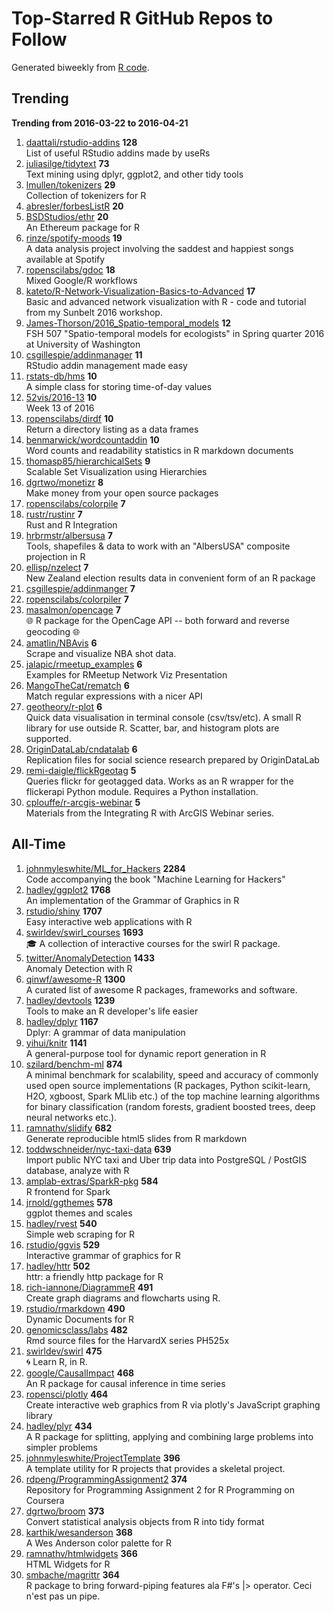 # Top-Starred R GitHub Repos to Follow

Generated biweekly from [R code](https://github.com/qinwf/awesome-R/blob/master/trending_repo.R).

## Trending

**Trending from 2016-03-22 to 2016-04-21**

1. [daattali/rstudio-addins](https://github.com/daattali/rstudio-addins) **128**<br/>List of useful RStudio addins made by useRs
1. [juliasilge/tidytext](https://github.com/juliasilge/tidytext) **73**<br/>Text mining using dplyr, ggplot2, and other tidy tools
1. [lmullen/tokenizers](https://github.com/lmullen/tokenizers) **29**<br/>Collection of tokenizers for R
1. [abresler/forbesListR](https://github.com/abresler/forbesListR) **20**<br/>
1. [BSDStudios/ethr](https://github.com/BSDStudios/ethr) **20**<br/>An Ethereum package for R
1. [rinze/spotify-moods](https://github.com/rinze/spotify-moods) **19**<br/>A data analysis project involving the saddest and happiest songs available at Spotify
1. [ropenscilabs/gdoc](https://github.com/ropenscilabs/gdoc) **18**<br/>Mixed Google/R workflows
1. [kateto/R-Network-Visualization-Basics-to-Advanced](https://github.com/kateto/R-Network-Visualization-Basics-to-Advanced) **17**<br/>Basic and advanced network visualization with R - code and tutorial from my Sunbelt 2016 workshop. 
1. [James-Thorson/2016_Spatio-temporal_models](https://github.com/James-Thorson/2016_Spatio-temporal_models) **12**<br/>FSH 507 "Spatio-temporal models for ecologists" in Spring quarter 2016 at University of Washington
1. [csgillespie/addinmanager](https://github.com/csgillespie/addinmanager) **11**<br/>RStudio addin management made easy
1. [rstats-db/hms](https://github.com/rstats-db/hms) **10**<br/>A simple class for storing time-of-day values
1. [52vis/2016-13](https://github.com/52vis/2016-13) **10**<br/>Week 13 of 2016
1. [ropenscilabs/dirdf](https://github.com/ropenscilabs/dirdf) **10**<br/>Return a directory listing as a data frames
1. [benmarwick/wordcountaddin](https://github.com/benmarwick/wordcountaddin) **10**<br/>Word counts and readability statistics in R markdown documents
1. [thomasp85/hierarchicalSets](https://github.com/thomasp85/hierarchicalSets) **9**<br/>Scalable Set Visualization using Hierarchies
1. [dgrtwo/monetizr](https://github.com/dgrtwo/monetizr) **8**<br/>Make money from your open source packages
1. [ropenscilabs/colorpile](https://github.com/ropenscilabs/colorpile) **7**<br/>
1. [rustr/rustinr](https://github.com/rustr/rustinr) **7**<br/>Rust and R Integration
1. [hrbrmstr/albersusa](https://github.com/hrbrmstr/albersusa) **7**<br/>Tools, shapefiles & data to work with an "AlbersUSA" composite projection in R 
1. [ellisp/nzelect](https://github.com/ellisp/nzelect) **7**<br/>New Zealand election results data in convenient form of an R package
1. [csgillespie/addinmanger](https://github.com/csgillespie/addinmanger) **7**<br/>
1. [ropenscilabs/colorpiler](https://github.com/ropenscilabs/colorpiler) **7**<br/>
1. [masalmon/opencage](https://github.com/masalmon/opencage) **7**<br/>:globe_with_meridians: R package for the OpenCage API -- both forward and reverse geocoding :globe_with_meridians:
1. [amatlin/NBAvis](https://github.com/amatlin/NBAvis) **6**<br/>Scrape and visualize NBA shot data.
1. [jalapic/rmeetup_examples](https://github.com/jalapic/rmeetup_examples) **6**<br/>Examples for RMeetup Network Viz Presentation
1. [MangoTheCat/rematch](https://github.com/MangoTheCat/rematch) **6**<br/>Match regular expressions with a nicer API
1. [geotheory/r-plot](https://github.com/geotheory/r-plot) **6**<br/>Quick data visualisation in terminal console (csv/tsv/etc). A small R library for use outside R.  Scatter, bar, and histogram plots are supported.
1. [OriginDataLab/cndatalab](https://github.com/OriginDataLab/cndatalab) **6**<br/>Replication files for social science research prepared by OriginDataLab
1. [remi-daigle/flickRgeotag](https://github.com/remi-daigle/flickRgeotag) **5**<br/>Queries flickr for geotagged data. Works as an R wrapper for the flickerapi Python module. Requires a Python installation.
1. [cplouffe/r-arcgis-webinar](https://github.com/cplouffe/r-arcgis-webinar) **5**<br/>Materials from the Integrating R with ArcGIS Webinar series.


## All-Time

1. [johnmyleswhite/ML_for_Hackers](https://github.com/johnmyleswhite/ML_for_Hackers) **2284**<br/>Code accompanying the book "Machine Learning for Hackers"
1. [hadley/ggplot2](https://github.com/hadley/ggplot2) **1768**<br/>An implementation of the Grammar of Graphics in R
1. [rstudio/shiny](https://github.com/rstudio/shiny) **1707**<br/>Easy interactive web applications with R
1. [swirldev/swirl_courses](https://github.com/swirldev/swirl_courses) **1693**<br/>:mortar_board: A collection of interactive courses for the swirl R package.
1. [twitter/AnomalyDetection](https://github.com/twitter/AnomalyDetection) **1433**<br/>Anomaly Detection with R
1. [qinwf/awesome-R](https://github.com/qinwf/awesome-R) **1300**<br/>A curated list of awesome R packages, frameworks and software.
1. [hadley/devtools](https://github.com/hadley/devtools) **1239**<br/>Tools to make an R developer's life easier
1. [hadley/dplyr](https://github.com/hadley/dplyr) **1167**<br/>Dplyr: A grammar of data manipulation
1. [yihui/knitr](https://github.com/yihui/knitr) **1141**<br/>A general-purpose tool for dynamic report generation in R
1. [szilard/benchm-ml](https://github.com/szilard/benchm-ml) **874**<br/>A minimal benchmark for scalability, speed and accuracy of commonly used open source implementations (R packages, Python scikit-learn, H2O, xgboost, Spark MLlib etc.) of the top machine learning algorithms for binary classification (random forests, gradient boosted trees, deep neural networks etc.).
1. [ramnathv/slidify](https://github.com/ramnathv/slidify) **682**<br/>Generate reproducible html5 slides from R markdown
1. [toddwschneider/nyc-taxi-data](https://github.com/toddwschneider/nyc-taxi-data) **639**<br/>Import public NYC taxi and Uber trip data into PostgreSQL / PostGIS database, analyze with R
1. [amplab-extras/SparkR-pkg](https://github.com/amplab-extras/SparkR-pkg) **584**<br/>R frontend for Spark
1. [jrnold/ggthemes](https://github.com/jrnold/ggthemes) **578**<br/>ggplot themes and scales
1. [hadley/rvest](https://github.com/hadley/rvest) **540**<br/>Simple web scraping for R
1. [rstudio/ggvis](https://github.com/rstudio/ggvis) **529**<br/>Interactive grammar of graphics for R
1. [hadley/httr](https://github.com/hadley/httr) **502**<br/>httr: a friendly http package for R
1. [rich-iannone/DiagrammeR](https://github.com/rich-iannone/DiagrammeR) **491**<br/>Create graph diagrams and flowcharts using R.
1. [rstudio/rmarkdown](https://github.com/rstudio/rmarkdown) **490**<br/>Dynamic Documents for R
1. [genomicsclass/labs](https://github.com/genomicsclass/labs) **482**<br/>Rmd source files for the HarvardX series PH525x
1. [swirldev/swirl](https://github.com/swirldev/swirl) **475**<br/>:cyclone: Learn R, in R.
1. [google/CausalImpact](https://github.com/google/CausalImpact) **468**<br/>An R package for causal inference in time series
1. [ropensci/plotly](https://github.com/ropensci/plotly) **464**<br/>Create interactive web graphics from R via plotly's JavaScript graphing library
1. [hadley/plyr](https://github.com/hadley/plyr) **434**<br/>A R package for splitting, applying and combining large problems into simpler problems
1. [johnmyleswhite/ProjectTemplate](https://github.com/johnmyleswhite/ProjectTemplate) **396**<br/>A template utility for R projects that provides a skeletal project.
1. [rdpeng/ProgrammingAssignment2](https://github.com/rdpeng/ProgrammingAssignment2) **374**<br/>Repository for Programming Assignment 2 for R Programming on Coursera
1. [dgrtwo/broom](https://github.com/dgrtwo/broom) **373**<br/>Convert statistical analysis objects from R into tidy format
1. [karthik/wesanderson](https://github.com/karthik/wesanderson) **368**<br/>A Wes Anderson color palette for R
1. [ramnathv/htmlwidgets](https://github.com/ramnathv/htmlwidgets) **366**<br/>HTML Widgets for R
1. [smbache/magrittr](https://github.com/smbache/magrittr) **364**<br/>R package to bring forward-piping features ala F#'s |> operator. Ceci n'est pas un pipe.


